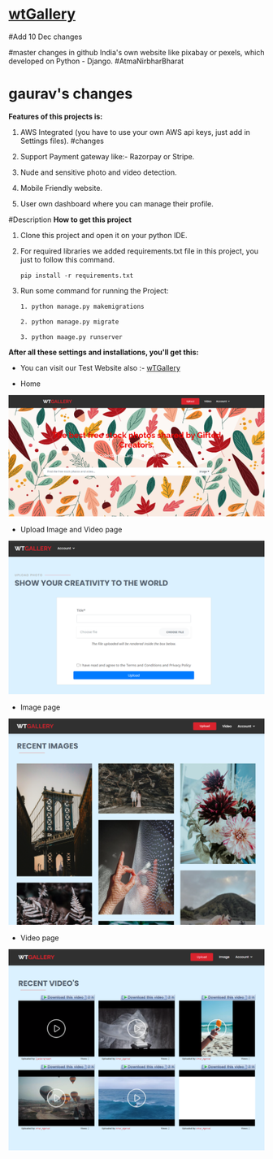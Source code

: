 # [wtGallery](https://wtgallery.herokuapp.com/ "wtGallery")
#Add 10 Dec changes

#master changes in github
India's own website like pixabay or pexels, which developed on Python - Django. #AtmaNirbharBharat
# gaurav's changes
**Features of this projects is:**
1. AWS Integrated (you have to use your own AWS api keys, just add in Settings files).
#changes 
2. Support Payment gateway like:- Razorpay or Stripe.

3. Nude and sensitive photo and video detection.

4. Mobile Friendly website.

5. User own dashboard where you can manage their profile.

#Description 
**How to get this project**
1. Clone this project and open it on your python IDE.

2. For required libraries we added requirements.txt file in this project,
 you just to follow this command.

    ```
    pip install -r requirements.txt
    ```

3. Run some command for running the Project:

    ```
    1. python manage.py makemigrations
    ```
    ```
    2. python manage.py migrate
    ```
    ```
    3. python maage.py runserver
    ```


**After all these settings and installations, you'll get this:**

- You can visit our Test Website also :- [wTGallery](https://wtgallery.herokuapp.com/ "WTGALLERY")

- Home

![](sample/Main.png)

- Upload Image and Video page 

![](sample/upload.png)

- Image page 

![](sample/image.png)

- Video page 

![](sample/video.png)
